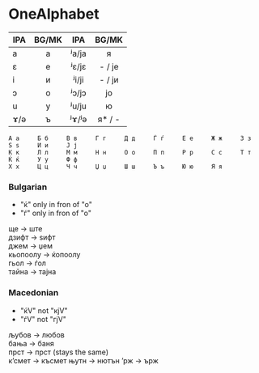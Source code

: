 # OneAlphabet

| IPA | BG/MK |  IPA   | BG/MK  |
|-----|:-----:|:------:|:------:|
| a   |   а   | ʲa/ja  |   я    |
| ɛ   |   е   | ʲɛ/jɛ  | - / је |
| i   |   и   | ʲi/ji  | - / ји |
| ɔ   |   о   | ʲɔ/jɔ  |   јо   |
| u   |   у   | ʲu/ju  |   ю    |
| ɤ/ə |   ъ   | ʲɤ/ʲə  | я* / - |




	А а     Б б     В в     Г г     Д д     Ѓ ѓ     Е е     Ж ж     З з     Ѕ ѕ     И и     Ј ј     
    К к     Л л     М м     Н н     О о     П п     Р р     С с     Т т     Ќ ќ     У у     Ф ф
	Х х     Ц ц     Ч ч     Џ џ     Ш ш     Ъ ъ     Ю ю     Я я








### Bulgarian
- "ќ" only in fron of "o"
- "ѓ" only in fron of "o"

ще -> ште   
дзифт -> ѕифт   
джем -> џем   
кьопоолу -> ќопоолу   
гьол -> ѓол   
тайна -> тајна


### Macedonian
- "ќV" not "кјV"
- "ѓV" not "гјV"

љубов -> любов   
бања -> баня   
прст -> прст (stays the same)    
к’смет -> късмет
њутн -> нютън
’рж -> ърж


